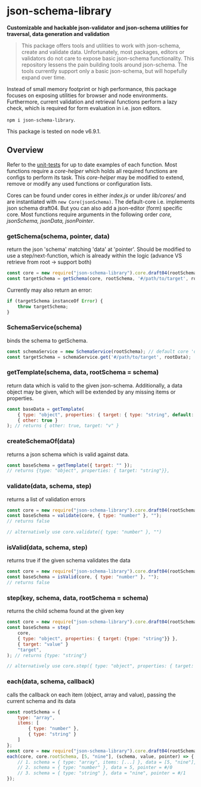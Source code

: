 # json-schema-library

**Customizable and hackable json-validator and json-schema utilities for traversal, data generation and validation**


> This package offers tools and utilities to work with json-schema, create and validate data. Unfortunately, most
> packages, editors or validators do not care to expose basic json-schema functionality. This repository
> lessens the pain building tools around json-schema. The tools currently support only a basic json-schema, but
> will hopefully expand over time.

Instead of small memory footprint or high performance, this package focuses on exposing utilities for browser and node
environments. Furthermore, current validation and retrieval functions perform a lazy check, which is required for form
evaluation in i.e. json editors.

`npm i json-schema-library`.

This package is tested on node v6.9.1.


## Overview

Refer to the [unit-tests](./test/unit/) for up to date examples of each function. Most functions require a _core-helper_
which holds all required functions are configs to perform its task. This _core-helper_ may be modified to extend, remove
or modify any used functions or configuration lists.

Cores can be found under cores in either _index.js_ or under _lib/cores/_ and are instantiated with
`new Core(jsonSchema)`. The default-core i.e. implements json schema draft04. But you can also add a json-editor (form)
specific core. Most functions require arguments in the following order _core, jsonSchema, jsonData, jsonPointer_.

### getSchema(schema, pointer, data)

return the json 'schema' matching 'data' at 'pointer'. Should be modified to use a step/next-function, which is already
within the logic (advance VS retrieve from root -> support both)

```js
const core = new require("json-schema-library").core.draft04(rootSchema),
const targetSchema = getSchema(core, rootSchema, '#/path/to/target', rootData);
```

Currently may also return an error:

```js
if (targetSchema instanceOf Error) {
    throw targetSchema;
}
```



### SchemaService(schema)

binds the schema to getSchema.

```js
const schemaService = new SchemaService(rootSchema); // default core 'draft04'
const targetSchema = schemaService.get('#/path/to/target', rootData);
```


### getTemplate(schema, data, rootSchema = schema)

return data which is valid to the given json-schema. Additionally, a data object may be given, which will be
extended by any missing items or properties.

```js
const baseData = getTemplate(
    { type: "object", properties: { target: { type: "string", default: "v" } } },
    { other: true }
); // returns { other: true, target: "v" }
```


### createSchemaOf(data)

returns a json schema which is valid against data.

```js
const baseSchema = getTemplate({ target: "" });
// returns {type: "object", properties: { target: "string"}},
```

### validate(data, schema, step)

returns a list of validation errors

```js
const core = new require("json-schema-library").core.draft04(rootSchema),
const baseSchema = validate(core, { type: "number" }, "");
// returns false

// alternatively use core.validate({ type: "number" }, "")
```


### isValid(data, schema, step)

returns true if the given schema validates the data 

```js
const core = new require("json-schema-library").core.draft04(rootSchema),
const baseSchema = isValid(core, { type: "number" }, "");
// returns false
```


### step(key, schema, data, rootSchema = schema)

returns the child schema found at the given key

```js
const core = new require("json-schema-library").core.draft04(rootSchema),
const baseSchema = step(
    core,
    { type: "object", properties: { target: {type: "string"}} },
    { target: "value" }
    "target", 
); // returns {type: "string"}

// alternatively use core.step({ type: "object", properties: { target: {type: "string"}} }, { target: "value" }, "target")
```


### each(data, schema, callback)

calls the callback on each item (object, array and value), passing the current schema and its data

```js
const rootSchema = {
    type: "array",
    items: [
        { type: "number" },
        { type: "string" }
    ]
};
const core = new require("json-schema-library").core.draft04(rootSchema),
each(core, core.rootSchema, [5, "nine"], (schema, value, pointer) => {
    // 1. schema = { type: "array", items: [...] }, data = [5, "nine"], pointer = #
    // 2. schema = { type: "number" }, data = 5, pointer = #/0
    // 3. schema = { type: "string" }, data = "nine", pointer = #/1
});
```


